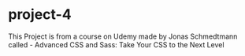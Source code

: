 # project-4
This Project is from a course on Udemy made by Jonas Schmedtmann called  - Advanced CSS and Sass: Take Your CSS to the Next Level
